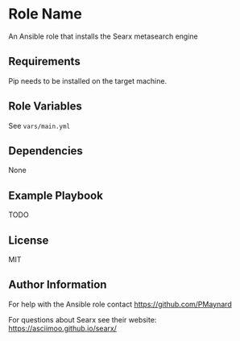 Role Name
=========

An Ansible role that installs the Searx metasearch engine

Requirements
------------

Pip needs to be installed on the target machine.


Role Variables
--------------

See ```vars/main.yml```

Dependencies
------------

None

Example Playbook
----------------

TODO

License
-------

MIT

Author Information
------------------

For help with the Ansible role contact <https://github.com/PMaynard>

For questions about Searx see their website: <https://asciimoo.github.io/searx/> 
